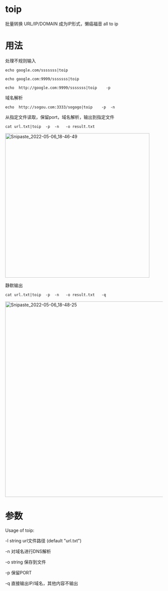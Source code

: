 # toip
批量转换 URL/IP/DOMAIN 成为IP形式，懒癌福音 all to ip

# 用法
处理不规则输入

`echo google.com/sssssss|toip`

`echo google.com:9999/sssssss|toip`

`echo  http://google.com:9999/sssssss|toip    -p`

域名解析

`echo  http://sogou.com:3333/sogogo|toip    -p  -n`


从指定文件读取，保留port，域名解析，输出到指定文件

`cat url.txt|toip  -p  -n   -o result.txt`

<img width="461" alt="Snipaste_2022-05-06_18-46-49" src="https://user-images.githubusercontent.com/48342077/167119078-a60ac41d-c246-488a-91a1-deaf8801f8fe.png">


静默输出

`cat url.txt|toip  -p  -n   -o result.txt   -q`

<img width="624" alt="Snipaste_2022-05-06_18-48-25" src="https://user-images.githubusercontent.com/48342077/167119099-20fe2c0f-3463-469e-b8dc-0ebb4b4af693.png">

# 参数
Usage of toip:

  -l string
        url文件路径 (default "url.txt")
        
  -n    对域名进行DNS解析
  
  -o string
        保存到文件
        
  -p    保留PORT
  
  -q    直接输出IP/域名，其他内容不输出
  

